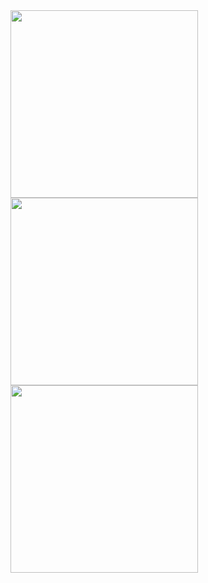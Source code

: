 <img src="assets/2023.01.04-16.02.17" width="300">
<img src="assets/2023.01.04-17.16.00" width="300">
<img src="assets/2023.01.04-17.16.30" width="300">

